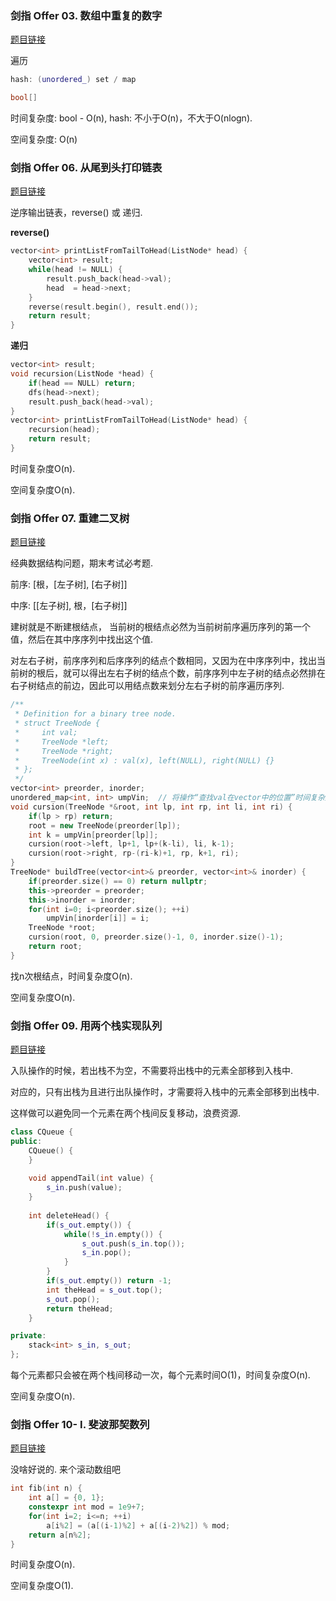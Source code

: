 ### 剑指 Offer 03. 数组中重复的数字

[题目链接](https://leetcode-cn.com/problems/shu-zu-zhong-zhong-fu-de-shu-zi-lcof/)

遍历

```C++
hash: (unordered_) set / map

bool[]
```

时间复杂度:  bool - O(n),   hash:  不小于O(n)，不大于O(nlogn).

空间复杂度:  O(n)

### 剑指 Offer 06. 从尾到头打印链表

[题目链接](https://leetcode-cn.com/problems/cong-wei-dao-tou-da-yin-lian-biao-lcof/)

逆序输出链表，reverse() 或 递归.

**reverse()**
```C++
vector<int> printListFromTailToHead(ListNode* head) {
    vector<int> result;
    while(head != NULL) {
        result.push_back(head->val);
        head  = head->next;
    }
    reverse(result.begin(), result.end());
    return result;
}
```
**递归**
```C++
vector<int> result;
void recursion(ListNode *head) {
    if(head == NULL) return;
    dfs(head->next);
    result.push_back(head->val);
}
vector<int> printListFromTailToHead(ListNode* head) {
    recursion(head);
    return result;
}
```

时间复杂度O(n).

空间复杂度O(n).

### 剑指 Offer 07. 重建二叉树

[题目链接](https://leetcode-cn.com/problems/zhong-jian-er-cha-shu-lcof/)

经典数据结构问题，期末考试必考题.

前序: [根，[左子树], [右子树]]

中序: [[左子树], 根，[右子树]]

建树就是不断建根结点， 当前树的根结点必然为当前树前序遍历序列的第一个值，然后在其中序序列中找出这个值.

对左右子树，前序序列和后序序列的结点个数相同，又因为在中序序列中，找出当前树的根后，就可以得出左右子树的结点个数，前序序列中左子树的结点必然排在右子树结点的前边，因此可以用结点数来划分左右子树的前序遍历序列.

```C++
/**
 * Definition for a binary tree node.
 * struct TreeNode {
 *     int val;
 *     TreeNode *left;
 *     TreeNode *right;
 *     TreeNode(int x) : val(x), left(NULL), right(NULL) {}
 * };
 */
vector<int> preorder, inorder;
unordered_map<int, int> umpVin;  // 将操作“查找val在vector中的位置”时间复杂度下降到O(1)
void cursion(TreeNode *&root, int lp, int rp, int li, int ri) {
    if(lp > rp) return;
    root = new TreeNode(preorder[lp]);
    int k = umpVin[preorder[lp]]; 
    cursion(root->left, lp+1, lp+(k-li), li, k-1);
    cursion(root->right, rp-(ri-k)+1, rp, k+1, ri);
}
TreeNode* buildTree(vector<int>& preorder, vector<int>& inorder) {
    if(preorder.size() == 0) return nullptr;
    this->preorder = preorder;
    this->inorder = inorder;
    for(int i=0; i<preorder.size(); ++i) 
        umpVin[inorder[i]] = i;
    TreeNode *root;
    cursion(root, 0, preorder.size()-1, 0, inorder.size()-1);
    return root;
}
```

找n次根结点，时间复杂度O(n).

空间复杂度O(n).

### 剑指 Offer 09. 用两个栈实现队列

[题目链接](https://leetcode-cn.com/problems/yong-liang-ge-zhan-shi-xian-dui-lie-lcof/)

入队操作的时候，若出栈不为空，不需要将出栈中的元素全部移到入栈中.

对应的，只有出栈为且进行出队操作时，才需要将入栈中的元素全部移到出栈中.

这样做可以避免同一个元素在两个栈间反复移动，浪费资源.

```C++
class CQueue {
public:
    CQueue() {
    }
    
    void appendTail(int value) {
        s_in.push(value);
    }
    
    int deleteHead() {
        if(s_out.empty()) {
            while(!s_in.empty()) {
                s_out.push(s_in.top());
                s_in.pop();
            }
        }
        if(s_out.empty()) return -1;
        int theHead = s_out.top();
        s_out.pop();
        return theHead;
    }

private:
    stack<int> s_in, s_out;
};
```
每个元素都只会被在两个栈间移动一次，每个元素时间O(1)，时间复杂度O(n).

空间复杂度O(n).

### 剑指 Offer 10- I. 斐波那契数列

[题目链接](https://leetcode-cn.com/problems/fei-bo-na-qi-shu-lie-lcof/)

没啥好说的. 来个滚动数组吧

```C++
int fib(int n) {
    int a[] = {0, 1};
    constexpr int mod = 1e9+7;
    for(int i=2; i<=n; ++i) 
        a[i%2] = (a[(i-1)%2] + a[(i-2)%2]) % mod; 
    return a[n%2];
}
```

时间复杂度O(n).

空间复杂度O(1).

